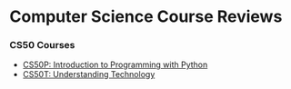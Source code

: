 # Computer Science Course Reviews

### CS50 Courses
- [CS50P: Introduction to Programming with Python](CS50_Courses/CS50P.md)
- [CS50T: Understanding Technology](CS50_Courses/CS50T.md)